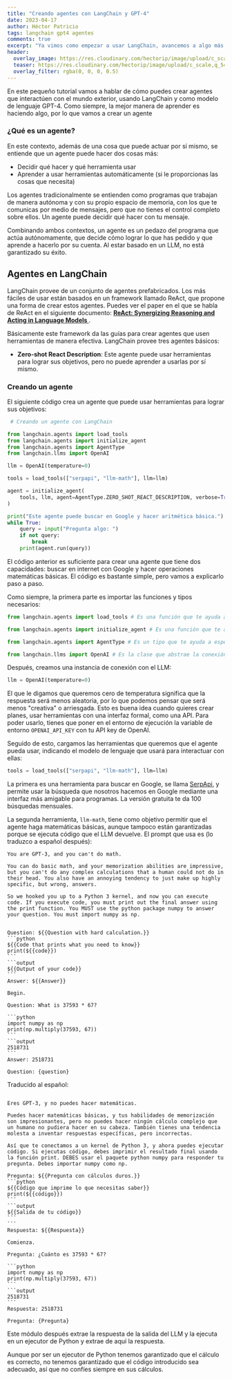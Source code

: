 ```yaml
---
title: "Creando agentes con LangChain y GPT-4"
date: 2023-04-17
author: Héctor Patricio
tags: langchain gpt4 agentes
comments: true
excerpt: "Ya vimos como empezar a usar LangChain, avancemos a algo más interesante: crear agentes que puedan interactuar con el exterior."
header:
  overlay_image: https://res.cloudinary.com/hectorip/image/upload/c_scale,q_54,w_1200/v1681776700/DALL_E_2023-04-14_23.49.15_-_a_parrot_in_a_cybernetic_setting_plotting_a_great_plan_to_conquer_the_universe_digital_art_digital_illustration_detailed_cinematic_lightning_pkrwml.jpg
  teaser: https://res.cloudinary.com/hectorip/image/upload/c_scale,q_54,w_1200/v1681776700/DALL_E_2023-04-14_23.49.15_-_a_parrot_in_a_cybernetic_setting_plotting_a_great_plan_to_conquer_the_universe_digital_art_digital_illustration_detailed_cinematic_lightning_pkrwml.jpg
  overlay_filter: rgba(0, 0, 0, 0.5)
---
```


En este pequeño tutorial vamos a hablar de cómo puedes crear agentes que interactúen con el mundo exterior, usando LangChain y como modelo de lenguaje GPT-4. Como siempre, la mejor manera de aprender es haciendo algo, por lo que vamos a crear un agente

### ¿Qué es un agente?

En este contexto, además de una cosa que puede actuar por sí mismo, se entiende que un agente puede hacer dos cosas más:

- Decidir qué hacer y qué herramienta usar
- Aprender a usar herramientas automáticamente (si le proporcionas las cosas que necesita)

Los agentes tradicionalmente se entienden como programas que trabajan de manera autónoma y con su propio espacio de memoria, con los que te comunicas por medio de mensajes, pero que no tienes el control completo sobre ellos. Un agente puede decidir qué hacer con tu mensaje.

Combinando ambos contextos, un agente es un pedazo del programa que actúa autónomamente, que decide cómo lograr lo que has pedido y que aprende a hacerlo por su cuenta. Al estar basado en un LLM, no está garantizado su éxito.

## Agentes en LangChain

LangChain provee de un conjunto de agentes prefabricados. Los más fáciles de usar están basados en un framework llamado ReAct, que propone una forma de crear estos agentes. Puedes ver el paper en el que se habla de ReAct en el siguiente documento: **[ReAct: Synergizing Reasoning and Acting in Language Models
](https://arxiv.org/abs/2210.03629)**.

Básicamente este framework da las guías para crear agentes que usen herramientas de manera efectiva. LangChain provee tres agentes básicos:

- **Zero-shot React Description**: Este agente puede usar herramientas para lograr sus objetivos, pero no puede aprender a usarlas por sí mismo.


### Creando un agente

El siguiente código crea un agente que puede usar herramientas para lograr sus objetivos:

```python
 # Creando un agente con LangChain

from langchain.agents import load_tools
from langchain.agents import initialize_agent
from langchain.agents import AgentType
from langchain.llms import OpenAI

llm = OpenAI(temperature=0)

tools = load_tools(["serpapi", "llm-math"], llm=llm)

agent = initialize_agent(
    tools, llm, agent=AgentType.ZERO_SHOT_REACT_DESCRIPTION, verbose=True
)

print("Este agente puede buscar en Google y hacer aritmética básica.")
while True:
    query = input("Pregunta algo: ")
    if not query:
        break
    print(agent.run(query))

```

El código anterior es suficiente para crear una agente que tiene dos capacidades: buscar en internet con Google y hacer operaciones matemáticas básicas. El código es bastante simple, pero vamos a explicarlo paso a paso.

Como siempre, la primera parte es importar las funciones y tipos necesarios:

```python
from langchain.agents import load_tools # Es una función que te ayuda a cargar las herramientas que los agentes serán capaces de usar

from langchain.agents import initialize_agent # Es una función que te ayuda a crear un agente de manera sencilla

from langchain.agents import AgentType # Es un tipo que te ayuda a especificar el tipo de agente que quieres crear, contiene todos los tipos de agentes que LangChain provee

from langchain.llms import OpenAI # Es la clase que abstrae la conexión con el LLM que usaremos: GPT, creado por OpenAI

```

Después, creamos una instancia de conexión con el LLM:

```python
llm = OpenAI(temperature=0)
```

El que le digamos que queremos cero de temperatura significa que la respuesta será menos aleatoria, por lo que podemos pensar que será menos "creativa" o arriesgada. Esto es buena idea cuando quieres crear planes, usar herramientas con una interfaz formal, como una API. Para poder usarlo, tienes que poner en el entorno de ejecución la variable de entorno `OPENAI_API_KEY` con tu API key de OpenAI.

Seguido de esto, cargamos las herramientas que queremos que el agente pueda usar, indicando el modelo de lenguaje que usará para interactuar con ellas:

```python
tools = load_tools(["serpapi", "llm-math"], llm=llm)
```

La primera es una herramienta para buscar en Google, se llama [SerpApi](https://serpapi.com/), y permite usar la búsqueda que nosotros hacemos en Google mediante una interfaz más amigable para programas. La versión gratuita te da 100 búsquedas mensuales.

La segunda herramienta, `llm-math`, tiene como objetivo permitir que el agente haga matemáticas básicas, aunque tampoco están garantizadas porque se ejecuta código que el LLM devuelve. El prompt que usa es (lo traduzco a español después):

````
You are GPT-3, and you can't do math.

You can do basic math, and your memorization abilities are impressive, but you can't do any complex calculations that a human could not do in their head. You also have an annoying tendency to just make up highly specific, but wrong, answers.

So we hooked you up to a Python 3 kernel, and now you can execute code. If you execute code, you must print out the final answer using the print function. You MUST use the python package numpy to answer your question. You must import numpy as np.


Question: ${{Question with hard calculation.}}
```python
${{Code that prints what you need to know}}
print(${{code}})
```
```output
${{Output of your code}}
```
Answer: ${{Answer}}

Begin.

Question: What is 37593 * 67?

```python
import numpy as np
print(np.multiply(37593, 67))
```
```output
2518731
```
Answer: 2518731

Question: {question}

````

Traducido al español:

````

Eres GPT-3, y no puedes hacer matemáticas.

Puedes hacer matemáticas básicas, y tus habilidades de memorización son impresionantes, pero no puedes hacer ningún cálculo complejo que un humano no pudiera hacer en su cabeza. También tienes una tendencia molesta a inventar respuestas específicas, pero incorrectas.

Así que te conectamos a un kernel de Python 3, y ahora puedes ejecutar código. Si ejecutas código, debes imprimir el resultado final usando la función print. DEBES usar el paquete python numpy para responder tu pregunta. Debes importar numpy como np.

Pregunta: ${{Pregunta con cálculos duros.}}
```python
${{Código que imprime lo que necesitas saber}}
print(${{código}})
```
```output
${{Salida de tu código}}
```
```
Respuesta: ${{Respuesta}}

Comienza.

Pregunta: ¿Cuánto es 37593 * 67?

```python
import numpy as np
print(np.multiply(37593, 67))
```
```output
2518731
```
Respuesta: 2518731

Pregunta: {Pregunta}
````

Este módulo después extrae la respuesta de la salida del LLM y la ejecuta en un ejecutor de Python y extrae de aquí la respuesta.

Aunque por ser un ejecutor de Python tenemos garantizado que el cálculo es correcto, no tenemos garantizado que el código introducido sea adecuado, así que no confíes siempre en sus cálculos.
